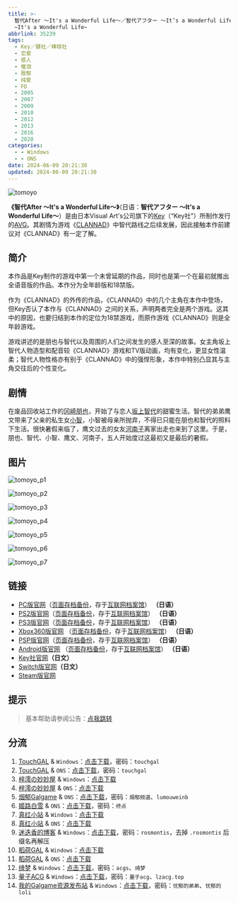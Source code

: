 ```yaml
---
title: >-
  智代After ～It's a Wonderful Life～／智代アフター ～It’s a Wonderful Life～／Tomoyo After
  ~It's a Wonderful Life~
abbrlink: 35239
tags:
  - Key／键社／棒球社
  - 恋爱
  - 感人
  - 催泪
  - 致郁
  - 纯爱
  - FD
  - 2005
  - 2007
  - 2009
  - 2010
  - 2012
  - 2013
  - 2016
  - 2020
categories:
  - - Windows
  - - ONS
date: 2024-06-09 20:21:30
updated: 2024-06-09 20:21:30
---
```


![tomoyo](https://static.saop.cc/vns/img/tomoyo.webp)

**《智代After ～It's a Wonderful Life～》**（日语：**智代アフター ～It's a Wonderful Life～**）是由日本Visual Art's公司旗下的[Key](https://zh.moegirl.org.cn/Key)（“Key社”）所制作发行的[AVG](https://zh.moegirl.org.cn/AVG)。其剧情为游戏《[CLANNAD](https://zh.moegirl.org.cn/CLANNAD)》中智代路线之后续发展，因此接触本作前建议对《CLANNAD》有一定了解。

<!-- more -->

## 简介

本作品是Key制作的游戏中第一个未曾延期的作品，同时也是第一个在最初就推出全语音版的作品。本作分为全年龄版和18禁版。

作为《CLANNAD》的外传的作品，《CLANNAD》中的几个主角在本作中登场，但Key否认了本作与《CLANNAD》之间的关系，声明两者完全是两个游戏。这其中的原因，也要归结到本作的定位为18禁游戏，而原作游戏《CLANNAD》则是全年龄游戏。

游戏讲述的是朋也与智代以及周围的人们之间发生的感人至深的故事。女主角坂上智代人物造型和配音较《CLANNAD》游戏和TV版动画，均有变化，更显女性温柔；智代人物性格亦有别于《CLANNAD》中的强悍形象，本作中特别凸显其与主角交往后的个性变化。

## 剧情

在废品回收站工作的[冈崎朋也](https://zh.moegirl.org.cn/冈崎朋也)，开始了与恋人[坂上智代](https://zh.moegirl.org.cn/坂上智代)的甜蜜生活。智代的弟弟鹰文带来了父亲的私生女[小智](https://zh.moegirl.org.cn/index.php?title=三岛智&action=edit&redlink=1)，小智被母亲所抛弃，不得已只能在朋也和智代的照料下生活。很快暑假来临了，鹰文过去的女友[河南子](https://zh.moegirl.org.cn/河南子)离家出走也来到了这里。于是，朋也、智代、小智、鹰文、河南子，五人开始度过这最初又是最后的暑假。

## 图片

![tomoyo_p1](https://static.saop.cc/vns/img/tomoyo_p1.webp)

![tomoyo_p2](https://static.saop.cc/vns/img/tomoyo_p2.webp)

![tomoyo_p3](https://static.saop.cc/vns/img/tomoyo_p3.webp)

![tomoyo_p4](https://static.saop.cc/vns/img/tomoyo_p4.webp)

![tomoyo_p5](https://static.saop.cc/vns/img/tomoyo_p5.webp)

![tomoyo_p6](https://static.saop.cc/vns/img/tomoyo_p6.webp)

![tomoyo_p7](https://static.saop.cc/vns/img/tomoyo_p7.webp)

## 链接

- [PC版官网](http://key.visualarts.gr.jp/product/tomoyo/)（[页面存档备份](https://web.archive.org/web/20121025131827/http://key.visualarts.gr.jp/product/tomoyo/)，存于[互联网档案馆](https://zh.wikipedia.org/wiki/互联网档案馆)） **（日语）**
- [PS2版官网](http://prot.co.jp/ps2/tomoyoafter/index.html)（[页面存档备份](https://web.archive.org/web/20120510180157/http://prot.co.jp/ps2/tomoyoafter/index.html)，存于[互联网档案馆](https://zh.wikipedia.org/wiki/互联网档案馆)） **（日语）**
- [PS3版官网](http://www.prot.co.jp/ps3/tomoyo/index.html)（[页面存档备份](https://web.archive.org/web/20121217040534/http://www.prot.co.jp/ps3/tomoyo/index.html)，存于[互联网档案馆](https://zh.wikipedia.org/wiki/互联网档案馆)） **（日语）**
- [Xbox360版官网](http://www.prot.co.jp/xbox/tomoyoafter/) （[页面存档备份](https://web.archive.org/web/20130618013123/http://www.prot.co.jp/xbox/tomoyoafter/)，存于[互联网档案馆](https://zh.wikipedia.org/wiki/互联网档案馆)） **（日语）**
- [PSP版官网](http://www.prot.co.jp/psp/tomoyoafter/index.html)（[页面存档备份](https://web.archive.org/web/20120712204106/http://www.prot.co.jp/psp/tomoyoafter/index.html)，存于[互联网档案馆](https://zh.wikipedia.org/wiki/互联网档案馆)） **（日语）**
- [Android版官网](http://sp.v-motto.jp/pc/appli/tomoyo/index.php) （[页面存档备份](https://web.archive.org/web/20150608215609/http://sp.v-motto.jp/pc/appli/tomoyo/index.php)，存于[互联网档案馆](https://zh.wikipedia.org/wiki/互联网档案馆)） **（日语）**
- [Key社官网](https://key.visualarts.gr.jp/product/tomoyo/)**（日文）**
- [Switch版官网](https://www.prot.co.jp/switch/tomoyoafter/index.html)**（日文）**
- [Steam版官网](https://store.steampowered.com/app/462990)

## 提示

> 基本帮助请参阅公告：[点我跳转](/p/announcement/)

## 分流

1. [TouchGAL](https://www.touchgal.us/) & `Windows`：[点击下载](https://pan.touchgal.net/s/B3xIw)，密码：`touchgal`
2. [TouchGAL](https://www.touchgal.us/) & `ONS`：[点击下载](https://pan.touchgal.net/s/g0puL)，密码：`touchgal`
3. [梓澪の妙妙屋](https://zi0.cc/) & `Windows`：[点击下载](https://zi0.cc/d/%60%E3%80%90%E5%90%88%E9%9B%86%E7%B3%BB%E5%88%97%E3%80%91/%E3%80%90PC%E3%80%91key%E7%A4%BE%E7%B3%BB%E5%88%97%E4%BD%9C%E5%93%81/%E6%99%BA%E4%BB%A3after.zip?sign=pxWp7B_AUeZCZ2d8nkYUz1BoJckNX5Cctnzr_plLG8g=:0)
4. [梓澪の妙妙屋](https://zi0.cc/) & `ONS`：[点击下载](https://zi0.cc/d/%60%E3%80%90%E5%BD%92%20%E6%A1%A3%E3%80%91/%E3%80%90ONS%E5%90%88%E9%9B%86%E3%80%91/%5Bkey%5D%E6%99%BA%E4%BB%A3After%20%EF%BD%9EIt's%20a%20Wonderful%20Life%EF%BD%9E.7z?sign=m-sDbdAfMGMyYeY-C53JmmTmUwJUjwc7OyH3SiR_Fus=:0)
5. [烟郁Galgame](https://yanyugal.top/) & `ONS`：[点击下载](https://yanyugal.top/d/disk1/%E5%B0%8F%E5%B0%8F%E7%9A%84%E5%88%86%E4%BA%AB%EF%BC%88PC%EF%BC%86%E5%AE%89%E5%8D%93%EF%BC%89/%E5%AE%89%E5%8D%93/ons/%E6%99%BA%E4%BB%A3After%20%EF%BD%9EIt's%20a%20Wonderful%20Life%EF%BD%9E.7z)，密码：`烟郁频道`、`lumouweinb`
6. [姬路白雪](https://pan.jlbx.xyz/) & `ONS`：[点击下载](https://pan.jlbx.xyz/?s=%E6%99%BA%E4%BB%A3)，密码：`终点`
7. [真红小站](https://www.shinnku.com/) & `Windows`：[点击下载](https://www.shinnku.com/api/download/0/win/%E6%99%BA%E4%BB%A3After~It's%20a%20Wonderful%20Life(%E5%8F%8C%E7%89%88%E6%9C%AC).7z)
8. [真红小站](https://www.shinnku.com/) & `ONS`：[点击下载](https://www.shinnku.com/api/download/0/ons/%E6%99%BA%E4%BB%A3after.zip)
9. [迷迭香的博客](https://rosmontis.com/) & `Windows`：[点击下载](https://drive.rosmontis.com/s/d3Nsq)，密码：`rosmontis`，去掉 `.rosmontis` 后缀名再解压
10. [稻荷GAL](https://inarigal.com/) & `Windows`：[点击下载](https://inarigal.com/detail/320)
11. [稻荷GAL](https://inarigal.com/) & `ONS`：[点击下载](https://inarigal.com/detail/614)
12. [绮梦](https://acgs.one/) & `Windows`：[点击下载](https://game.acgs.one/game/32.html)，密码：`acgs`、`绮梦`
13. [量子ACG](https://lzacg.org/) & `Windows`：[点击下载](https://lzacg.org/4340)，密码：`量子acg`、`lzacg.top`
14. [我的Galgame资源发布站](https://www.ttloli.com/) & `Windows`：[点击下载](https://www.ttloli.com/zhidaiafter.html)，密码：`忧郁的弟弟`、`忧郁的loli`
